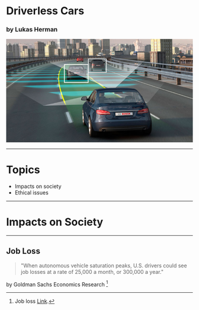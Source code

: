 # Driverless Cars

### by Lukas Herman

![Driverless Cars](images/self-driving-car.jpg)

---

# Topics

- Impacts on society
- Ethical issues

---

# Impacts on Society

---

## Job Loss

> "When autonomous vehicle saturation peaks, U.S. drivers could see job losses at a rate of 25,000 a month, or 300,000 a year."

by Goldman Sachs Economics Research [^footnote]


[^footnote]: Job loss [Link](https://www.cnbc.com/2017/05/22/goldman-sachs-analysis-of-autonomous-vehicle-job-loss.html).